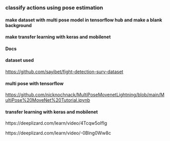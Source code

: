 ### classify actions using pose estimation
#### make dataset with multi pose model in tensorflow hub and make a blank background
#### make transfer learning with keras and mobilenet
#### Docs
#### dataset used 
https://github.com/sayibet/fight-detection-surv-dataset
#### multi pose with tensorflow
https://github.com/nicknochnack/MultiPoseMovenetLightning/blob/main/MultiPose%20MoveNet%20Tutorial.ipynb
#### transfer learning with keras and mobilenet
<p>https://deeplizard.com/learn/video/4Tcqw5oIfIg</p>
<p>https://deeplizard.com/learn/video/-0Blng0Ww8c</p>
